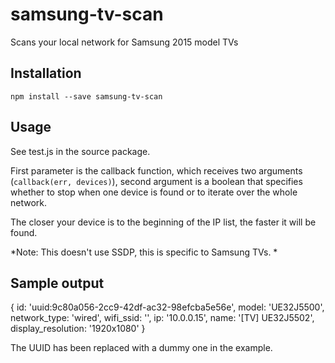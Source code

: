 # samsung-tv-scan
Scans your local network for Samsung 2015 model TVs

## Installation

`npm install --save samsung-tv-scan`

## Usage

See test.js in the source package.

First parameter is the callback function, which receives two arguments (`callback(err, devices)`), second argument is a boolean that specifies whether to stop when one device is found or to iterate over the whole network.

The closer your device is to the beginning of the IP list, the faster it will be found.

*Note: This doesn't use SSDP, this is specific to Samsung TVs. *

## Sample output

  { 
    id: 'uuid:9c80a056-2cc9-42df-ac32-98efcba5e56e',
    model: 'UE32J5500',
    network_type: 'wired',
    wifi_ssid: '',
    ip: '10.0.0.15',
    name: '[TV] UE32J5502',
    display_resolution: '1920x1080'
  }

The UUID has been replaced with a dummy one in the example.
